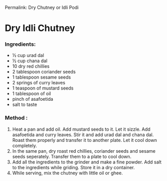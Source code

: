 Permalink: Dry Chutney or Idli Podi

# Dry Idli Chutney

### Ingredients:
* ½ cup urad dal
* ½ cup chana dal
* 10 dry red chillies
* 2 tablespoon coriander seeds
* 1 tablespoon sesame seeds
* 2 springs of curry leaves
* 1 teaspoon of mustard seeds
* 1 tablespoon of oil
* pinch of asafoetida
* salt to taste

### Method : 
1. Heat a pan and add oil. Add mustard seeds to it. Let it sizzle. Add asafoetida and curry leaves. Stir it and add urad dal and chana dal. Roast them properly and transfer it to another plate. Let it cool down completely. 
2. In the same pan, dry roast red chillies, coriander seeds and sesame seeds seperately. Transfer them to a plate to cool down. 
3. Add all the ingredients to the grinder and make a fine powder. Add salt to the ingredients while griding. Store it in a dry container. 
4. While serving, mix the chutney with little oil or ghee.